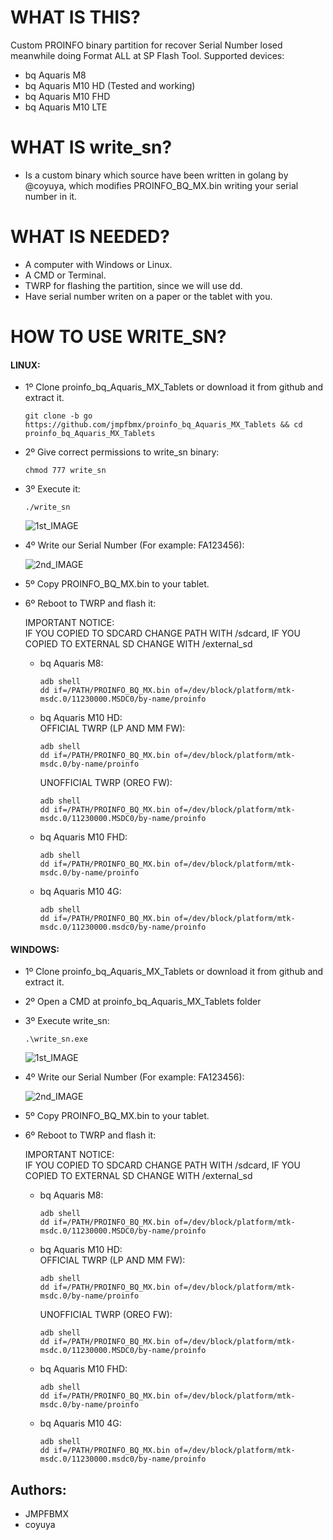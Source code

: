 WHAT IS THIS?
=============

Custom PROINFO binary partition for recover Serial Number losed meanwhile doing Format ALL at SP Flash Tool. Supported devices:
 * bq Aquaris M8
 * bq Aquaris M10 HD (Tested and working)
 * bq Aquaris M10 FHD
 * bq Aquaris M10 LTE


WHAT IS write_sn?
=================
 * Is a custom binary which source have been written in golang by @coyuya, which modifies PROINFO_BQ_MX.bin writing your serial number in it.<br>


WHAT IS NEEDED?
===============

 * A computer with Windows or Linux.
 * A CMD or Terminal.
 * TWRP for flashing the partition, since we will use dd.
 * Have serial number writen on a paper or the tablet with you.

HOW TO USE WRITE_SN?
===========================================================================

 <h4>LINUX:</h4>

 - 1º Clone proinfo_bq_Aquaris_MX_Tablets or download it from github and extract it.
    ```
    git clone -b go https://github.com/jmpfbmx/proinfo_bq_Aquaris_MX_Tablets && cd proinfo_bq_Aquaris_MX_Tablets
    ```

 - 2º Give correct permissions to write_sn binary:
    ```
    chmod 777 write_sn
    ```

 - 3º Execute it:<br>
    ```
    ./write_sn
    ```
   ![1st_IMAGE](https://i.imgur.com/y5zstit.png)

 - 4º Write our Serial Number (For example: FA123456):<br>

    ![2nd_IMAGE](https://i.imgur.com/XOqI7wJ.png)

 - 5º Copy PROINFO_BQ_MX.bin to your tablet.
 
 - 6º Reboot to TWRP and flash it:

   IMPORTANT NOTICE:<br>
     IF YOU COPIED TO SDCARD CHANGE PATH WITH /sdcard, IF YOU COPIED TO EXTERNAL SD CHANGE <PATH> WITH /external_sd

   * bq Aquaris M8:<br>
        ```
        adb shell
        dd if=/PATH/PROINFO_BQ_MX.bin of=/dev/block/platform/mtk-msdc.0/11230000.MSDC0/by-name/proinfo
        ```

   * bq Aquaris M10 HD:<br>
      OFFICIAL TWRP (LP AND MM FW):<br>
        ```
        adb shell
        dd if=/PATH/PROINFO_BQ_MX.bin of=/dev/block/platform/mtk-msdc.0/by-name/proinfo
        ```

      UNOFFICIAL TWRP (OREO FW):<br>
        ```
        adb shell
        dd if=/PATH/PROINFO_BQ_MX.bin of=/dev/block/platform/mtk-msdc.0/11230000.MSDC0/by-name/proinfo
        ```

   * bq Aquaris M10 FHD:<br>
        ```
        adb shell
        dd if=/PATH/PROINFO_BQ_MX.bin of=/dev/block/platform/mtk-msdc.0/by-name/proinfo
        ```

   * bq Aquaris M10 4G:<br>
        ```
        adb shell
        dd if=/PATH/PROINFO_BQ_MX.bin of=/dev/block/platform/mtk-msdc.0/11230000.msdc0/by-name/proinfo
        ```

 <h4>WINDOWS:</h4>

 - 1º Clone proinfo_bq_Aquaris_MX_Tablets or download it from github and extract it.

 - 2º Open a CMD at proinfo_bq_Aquaris_MX_Tablets folder

 - 3º Execute write_sn:<br>
    ```
    .\write_sn.exe
    ```
   ![1st_IMAGE](https://i.imgur.com/HmIEzWY.png)

 - 4º Write our Serial Number (For example: FA123456):<br>

    ![2nd_IMAGE](https://i.imgur.com/K7EW8rq.png)

 - 5º Copy PROINFO_BQ_MX.bin to your tablet.
 
 - 6º Reboot to TWRP and flash it:

   IMPORTANT NOTICE:<br>
     IF YOU COPIED TO SDCARD CHANGE PATH WITH /sdcard, IF YOU COPIED TO EXTERNAL SD CHANGE <PATH> WITH /external_sd

   * bq Aquaris M8:<br>
        ```
        adb shell
        dd if=/PATH/PROINFO_BQ_MX.bin of=/dev/block/platform/mtk-msdc.0/11230000.MSDC0/by-name/proinfo
        ```

   * bq Aquaris M10 HD:<br>
      OFFICIAL TWRP (LP AND MM FW):<br>
        ```
        adb shell
        dd if=/PATH/PROINFO_BQ_MX.bin of=/dev/block/platform/mtk-msdc.0/by-name/proinfo
        ```

      UNOFFICIAL TWRP (OREO FW):<br>
        ```
        adb shell
        dd if=/PATH/PROINFO_BQ_MX.bin of=/dev/block/platform/mtk-msdc.0/11230000.MSDC0/by-name/proinfo
        ```

   * bq Aquaris M10 FHD:<br>
        ```
        adb shell
        dd if=/PATH/PROINFO_BQ_MX.bin of=/dev/block/platform/mtk-msdc.0/by-name/proinfo
        ```

   * bq Aquaris M10 4G:<br>
        ```
        adb shell
        dd if=/PATH/PROINFO_BQ_MX.bin of=/dev/block/platform/mtk-msdc.0/11230000.msdc0/by-name/proinfo
        ```

## Authors:
 - JMPFBMX
 - coyuya
